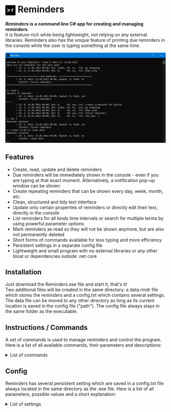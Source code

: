 # <img alt="Reminders icon" height="32" src="icon.png" title="Reminders" width="32" align="center"/> Reminders
**_Reminders_ is a command line C# app for creating and managing reminders**.  
It is feature-rich while being lightweight, not relying on any external libraries. 
Reminders also has the unique feature of printing due reminders in the console while the user is typing something at the same time.

<img alt="Program screenshot" src="screenshot.png" title="Screenshot">

## Features
- Create, read, update and delete reminders
- Due reminders will be immediately shown in the console - even if you are typing at that exact moment. Alternatively, a notification pop-up window can be shown
- Create repeating reminders that can be shown every day, week, month, etc.
- Clean, structured and tidy text interface
- Update only certain properties of reminders or directly edit their text, directly in the console
- List reminders for all kinds time intervals or search for multiple terms by using powerful parameter options
- Mark reminders as read so they will not be shown anymore, but are also not permanently deleted
- Short forms of commands available for less typing and more efficiency
- Persistent settings in a separate config file
- Lightweight and small program with no external libraries or any other bloat or dependencies outside .net core

## Installation
Just download the Reminders.exe file and start it, that's it!  
Two additional files will be created in the same directory: a data.rmdr file which stores the reminders and a config.txt which contains several settings. 
The data file can be moved to any other directory as long as its current location is saved in the config file ("path"). The config file always stays in the same folder as the executable.

## Instructions / Commands
A set of commands is used to manage reminders and control the program.
Here is a list of all available commands, their parameters and descriptions:

<details><summary>List of commands</summary>

- `create` date time timespan content
  - creates a new reminder with mandatory (date, content) and optional values, then shows its id; timespan specifies how long until the reminder will be repeated
- `delete` id
  - deletes a reminder permanently by id
- `update` id date time timespan content
  - update a reminder by id, you can optionally update every individual property of it
- `edit` id
  - you can directly edit the content text of the reminder, press enter to save it
- `read` id
  - marks a reminder as read so it does not pop up as due every time the program is started; repeating reminders will instead be set to their next date and marked as unread again
- `show` id / status startdate enddate / date / timespan
  - shows either the complete details of one reminder by id or a list of reminders defined by a date, between two dates or in a timespan from now
- `search` terms
  - lets you search for reminders containing specific terms, multiple terms have to be in "" and are separated by spaces
- `config` setting / reset
  - shows the config and values, lets you set the values or resets the whole config
- `help`: shows a help page with a list of available commands
- `commands`: shows a detailed list of commands with possible parameters
- `exit`: stops the program and closes the window

Below is also a detailed list of all possible and alternative parameters of the above commands:

<details><summary>Detailed list of all possible parameters</summary>

- `create[/c] {dd(.)mm(.)(yy)yy} ({hh(:[/.])mm}) ({x}min[/h/d/m/y]) {text}`
- `delete[/del/d] {id}`
- `update[/u] {id} ({dd(.)mm(.)(yy)yy}) ({hh(:[/.])mm}) ({x}min[/h/d/m/y]) ({text})`
- `edit[/e] {id}`
- `read[/r] {id}`
- `show[/s] ([un]read[/[u/]r]) {dd(.)mm(.)(yy)yy)}[/today[/t]/tomorrow[/to]/yesterday[/ye](last[/l])/week[/w]/month[/m]/year[/y]/{x}d/{x}w/{x}y/]`
  - `/ show[/s] ([un]read[/[u/]r]) (s{dd(.)mm(.)(yy)yy)}) (e{dd(.)mm(.)(yy)yy)})`
  - `/ show[/s] {id}`
- `search[/se] {term} (\"{term2..n}\")`
- `config[/co/settings] {parameter} {value}`
  - `/ config[/co/settings] reset`
- `exit`

</details>

</details>

## Config
Reminders has several persistent setting which are saved in a config.txt file always located in the same directory as the .exe file.
Here is a list of all parameters, possible values and a short explanation:

<details><summary>List of settings</summary>

- `path = [directory]`: path of the directory where the data.rmdr data file will be saved
- `autostart = [bool]`: whether an autostart shortcut for Reminders will be created
- `upcomingRemindersTime = [-1..n days]`: amount of days reminders will be shown for at startup of program. A value of 0 will show today and a value of -1 all upcoming reminders
- `devMode = [bool]`: activating devmode will shown additional log messages in the console
- `notification = [bool]`: whether a notification window with sound will pop up every time a reminder is due
- `quickEdit = [bool]`: a standard windows console feature which is normally activated and allows for marking, copying, etc. of console text, but interferes with the implemented simultaneousness of console input and output. 
If you decide to reactivate quickedit, make sure to not click anywhere in the console and leaving it alone, as this will freeze the console and not show any due reminders until you "unclick" the console

</details>
